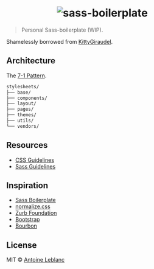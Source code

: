 <h1 align="center">
  <img src="https://rawgit.com/antleblanc/sass-boilerplate/master/media/logo.svg" alt="sass-boilerplate">
</h1>

> Personal Sass-boilerplate (WIP).

Shamelessly borrowed from [KittyGiraudel](https://github.com/KittyGiraudel/sass-boilerplate).

## Architecture

The [7-1 Pattern](http://sass-guidelin.es/#the-7-1-pattern).

```sh
stylesheets/
├── base/
├── components/
├── layout/
├── pages/
├── themes/
├── utils/
└── vendors/
```

## Resources

- [CSS Guidelines](http://cssguidelin.es)
- [Sass Guidelines](http://sass-guidelin.es)

## Inspiration

- [Sass Boilerplate](https://github.com/HugoGiraudel/sass-boilerplate)
- [normalize.css](https://github.com/necolas/normalize.css)
- [Zurb Foundation](https://github.com/zurb/foundation)
- [Bootstrap](https://github.com/twbs/bootstrap)
- [Bourbon](https://github.com/thoughtbot/bourbon)

## License

MIT © [Antoine Leblanc](https://antleblanc.me)
